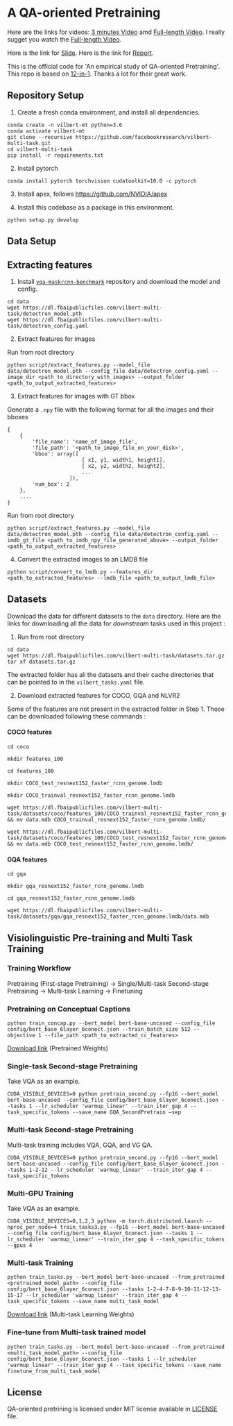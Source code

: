 # A QA-oriented Pretraining

Here are the links for videos: [3 minutes Video](https://drive.google.com/file/d/1PaaEGvI3VNDh0ouCgQgQwQ2dGqegleFW/view?usp=share_link) amd [Full-length Video](https://drive.google.com/file/d/1mIxxmHmlGJioKSLSjL3rpPAQqZJU4mt1/view?usp=share_link). I really sugget you watch the [Full-length Video](https://drive.google.com/file/d/1mIxxmHmlGJioKSLSjL3rpPAQqZJU4mt1/view?usp=share_link). 

Here is the link for [Slide](https://drive.google.com/file/d/1WyITNV54WLIcrr2AsxAmBB2sZBUsS5m1/view?usp=share_link). Here is the link for [Report](https://drive.google.com/file/d/1DsXdD3_INehkO4mzh1M9m7ufjIfUq8lD/view?usp=share_link).

This is the official code for 'An empirical study of QA-oriented Pretraining'. This repo is based on [12-in-1](https://github.com/facebookresearch/vilbert-multi-task). Thanks a lot for their great work.  

## Repository Setup 

1. Create a fresh conda environment, and install all dependencies. 

```text
conda create -n vilbert-mt python=3.6
conda activate vilbert-mt
git clone --recursive https://github.com/facebookresearch/vilbert-multi-task.git
cd vilbert-multi-task
pip install -r requirements.txt
```

2. Install pytorch
```
conda install pytorch torchvision cudatoolkit=10.0 -c pytorch
```

3. Install apex, follows https://github.com/NVIDIA/apex

4. Install this codebase as a package in this environment.
```text
python setup.py develop 
```

## Data Setup

## Extracting features

1. Install [`vqa-maskrcnn-benchmark`](https://gitlab.com/vedanuj/vqa-maskrcnn-benchmark) repository and download the model and config. 

```text
cd data
wget https://dl.fbaipublicfiles.com/vilbert-multi-task/detectron_model.pth
wget https://dl.fbaipublicfiles.com/vilbert-multi-task/detectron_config.yaml
```


2. Extract features for images

Run from root directory

```text
python script/extract_features.py --model_file data/detectron_model.pth --config_file data/detectron_config.yaml --image_dir <path_to_directory_with_images> --output_folder <path_to_output_extracted_features>
```

3. Extract features for images with GT bbox

Generate a `.npy` file with the following format for all the images and their bboxes

```text
{
    {
        'file_name': 'name_of_image_file',
        'file_path': '<path_to_image_file_on_your_disk>',
        'bbox': array([
                        [ x1, y1, width1, height1],
                        [ x2, y2, width2, height2],
                        ...
                    ]),
        'num_box': 2
    },
    ....
}
```

Run from root directory

```text
python script/extract_features.py --model_file data/detectron_model.pth --config_file data/detectron_config.yaml --imdb_gt_file <path_to_imdb_npy_file_generated_above> --output_folder <path_to_output_extracted_features>
```

4. Convert the extracted images to an LMDB file

```text
python script/convert_to_lmdb.py --features_dir <path_to_extracted_features> --lmdb_file <path_to_output_lmdb_file>
```

## Datasets

Download the data for different datasets to the `data` directory. Here are the links for downloading all the data for *downstream* tasks used in this project :

1. Run from root directory

```text
cd data
wget https://dl.fbaipublicfiles.com/vilbert-multi-task/datasets.tar.gz
tar xf datasets.tar.gz
```

The extracted folder has all the datasets and their cache directories that can be pointed to in the `vilbert_tasks.yaml` file.

2. Download extracted features for COCO, GQA and NLVR2

Some of the features are not present in the extracted folder in Step 1. Those can be downloaded following these commands :

#### COCO features

```text
cd coco

mkdir features_100

cd features_100

mkdir COCO_test_resnext152_faster_rcnn_genome.lmdb

mkdir COCO_trainval_resnext152_faster_rcnn_genome.lmdb

wget https://dl.fbaipublicfiles.com/vilbert-multi-task/datasets/coco/features_100/COCO_trainval_resnext152_faster_rcnn_genome.lmdb/data.mdb && mv data.mdb COCO_trainval_resnext152_faster_rcnn_genome.lmdb/

wget https://dl.fbaipublicfiles.com/vilbert-multi-task/datasets/coco/features_100/COCO_test_resnext152_faster_rcnn_genome.lmdb/data.mdb && mv data.mdb COCO_test_resnext152_faster_rcnn_genome.lmdb/
```

#### GQA features

```text
cd gqa

mkdir gqa_resnext152_faster_rcnn_genome.lmdb

cd gqa_resnext152_faster_rcnn_genome.lmdb

wget https://dl.fbaipublicfiles.com/vilbert-multi-task/datasets/gqa/gqa_resnext152_faster_rcnn_genome.lmdb/data.mdb
``` 

## Visiolinguistic Pre-training and Multi Task Training

### Training Workflow

Pretraining (First-stage Pretraining) -> Single/Multi-task Second-stage Pretraining -> Multi-task Learning -> Finetuning

### Pretraining on Conceptual Captions

```
python train_concap.py --bert_model bert-base-uncased --config_file config/bert_base_6layer_6conect.json --train_batch_size 512 --objective 1 --file_path <path_to_extracted_cc_features>
```
[Download link](https://dl.fbaipublicfiles.com/vilbert-multi-task/pretrained_model.bin) (Pretrained Weights)

### Single-task Second-stage Pretraining

Take VQA as an example.

```
CUDA_VISIBLE_DEVICES=0 python pretrain_second.py --fp16 --bert_model bert-base-uncased --config_file config/bert_base_6layer_6conect.json --tasks 1 --lr_scheduler 'warmup_linear' --train_iter_gap 4 --task_specific_tokens --save_name GQA_SecondPretrain —sep
```

### Multi-task Second-stage Pretraining

Multi-task training includes VQA, GQA, and VG QA.

```
CUDA_VISIBLE_DEVICES=0 python pretrain_second.py --fp16 --bert_model bert-base-uncased --config_file config/bert_base_6layer_6conect.json --tasks 1-2-12 --lr_scheduler 'warmup_linear' --train_iter_gap 4 --task_specific_tokens
```

### Multi-GPU Training

Take VQA as an example.

```
CUDA_VISIBLE_DEVICES=0,1,2,3 python -m torch.distributed.launch --nproc_per_node=4 train_tasks3.py --fp16 --bert_model bert-base-uncased --config_file config/bert_base_6layer_6conect.json --tasks 1 --lr_scheduler 'warmup_linear' --train_iter_gap 4 --task_specific_tokens --gpus 4
```

### Multi-task Training

```
python train_tasks.py --bert_model bert-base-uncased --from_pretrained <pretrained_model_path> --config_file config/bert_base_6layer_6conect.json --tasks 1-2-4-7-8-9-10-11-12-13-15-17 --lr_scheduler 'warmup_linear' --train_iter_gap 4 --task_specific_tokens --save_name multi_task_model
```

[Download link](https://dl.fbaipublicfiles.com/vilbert-multi-task/multi_task_model.bin) (Multi-task Learning Weights)


### Fine-tune from Multi-task trained model

```
python train_tasks.py --bert_model bert-base-uncased --from_pretrained <multi_task_model_path> --config_file config/bert_base_6layer_6conect.json --tasks 1 --lr_scheduler 'warmup_linear' --train_iter_gap 4 --task_specific_tokens --save_name finetune_from_multi_task_model
```
 
## License

QA-oriented pretrining is licensed under MIT license available in [LICENSE](LICENSE) file.
